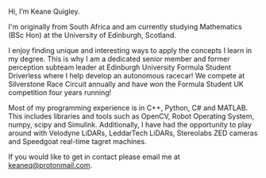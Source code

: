 Hi, I’m Keane Quigley. 

I'm originally from South Africa and am currently studying Mathematics (BSc Hon) at the University of Edinburgh, Scotland.

I enjoy finding unique and interesting ways to apply the concepts I learn in my degree. This is why I am a dedicated senior member and former perception subteam leader at Edinburgh University Formula Student Driverless where I help develop an autonomous racecar! We compete at Silverstone Race Circuit annually and have won the Formula Student UK competition four years running!

Most of my programming experience is in C++, Python, C# and MATLAB. This includes libraries and tools such as OpenCV, Robot Operating System, numpy, scipy and Simulink. Additionally, I have had the opportunity to play around with Velodyne LiDARs, LeddarTech LiDARs, Stereolabs ZED cameras and Speedgoat real-time tagret machines.

If you would like to get in contact please email me at keaneq@protonmail.com.
